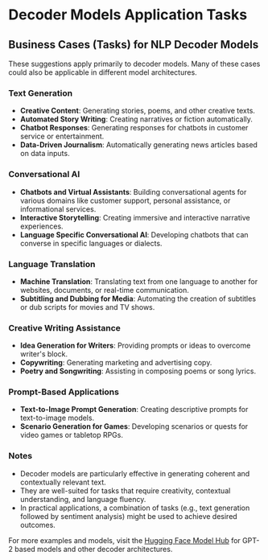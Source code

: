 # Decoder Models Application Tasks

## Business Cases (Tasks) for NLP Decoder Models
These suggestions apply primarily to decoder models. Many of these cases could also be applicable in different model architectures.

### Text Generation
- **Creative Content**: Generating stories, poems, and other creative texts.
- **Automated Story Writing**: Creating narratives or fiction automatically.
- **Chatbot Responses**: Generating responses for chatbots in customer service or entertainment.
- **Data-Driven Journalism**: Automatically generating news articles based on data inputs.

### Conversational AI
- **Chatbots and Virtual Assistants**: Building conversational agents for various domains like customer support, personal assistance, or informational services.
- **Interactive Storytelling**: Creating immersive and interactive narrative experiences.
- **Language Specific Conversational AI**: Developing chatbots that can converse in specific languages or dialects.

### Language Translation
- **Machine Translation**: Translating text from one language to another for websites, documents, or real-time communication.
- **Subtitling and Dubbing for Media**: Automating the creation of subtitles or dub scripts for movies and TV shows.

### Creative Writing Assistance
- **Idea Generation for Writers**: Providing prompts or ideas to overcome writer's block.
- **Copywriting**: Generating marketing and advertising copy.
- **Poetry and Songwriting**: Assisting in composing poems or song lyrics.

### Prompt-Based Applications
- **Text-to-Image Prompt Generation**: Creating descriptive prompts for text-to-image models.
- **Scenario Generation for Games**: Developing scenarios or quests for video games or tabletop RPGs.

### Notes
- Decoder models are particularly effective in generating coherent and contextually relevant text.
- They are well-suited for tasks that require creativity, contextual understanding, and language fluency.
- In practical applications, a combination of tasks (e.g., text generation followed by sentiment analysis) might be used to achieve desired outcomes.

For more examples and models, visit the [Hugging Face Model Hub](https://huggingface.co/models) for GPT-2 based models and other decoder architectures.
